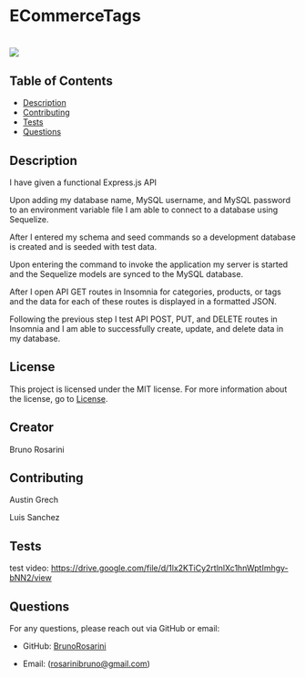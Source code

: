 # ECommerceTags

# ![](https://img.shields.io/badge/license-MIT-brightgreen)

## Table of Contents

- [Description](#description)
- [Contributing](#contributing)
- [Tests](#tests)
- [Questions](#questions)

## Description

I have given a functional Express.js API

Upon adding my database name, MySQL username, and MySQL password to an environment variable file I am able to connect to a database using Sequelize.

After I entered my schema and seed commands so a development database is created and is seeded with test data.

Upon entering the command to invoke the application my server is started and the Sequelize models are synced to the MySQL database.

After I open API GET routes in Insomnia for categories, products, or tags and the data for each of these routes is displayed in a formatted JSON.

Following the previous step I test API POST, PUT, and DELETE routes in Insomnia and I am able to successfully create, update, and delete data in my database.

## License

This project is licensed under the MIT license. For more information about the license, go to [License](https://choosealicense.com/licenses/mit/).

## Creator

Bruno Rosarini

## Contributing

Austin Grech

Luis Sanchez

## Tests

test video: https://drive.google.com/file/d/1lx2KTiCy2rtlnlXc1hnWptImhgy-bNN2/view

## Questions

For any questions, please reach out via GitHub or email:

- GitHub: [BrunoRosarini](https://github.com/RdySetShine/ECommerceTags)

- Email: (rosarinibruno@gmail.com)
